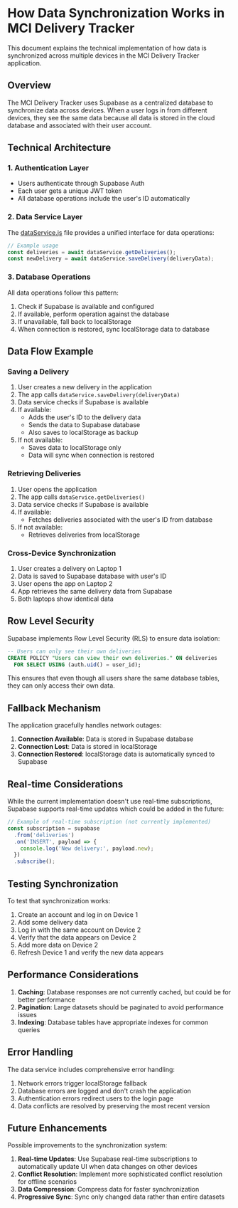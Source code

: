 # How Data Synchronization Works in MCI Delivery Tracker

This document explains the technical implementation of how data is synchronized across multiple devices in the MCI Delivery Tracker application.

## Overview

The MCI Delivery Tracker uses Supabase as a centralized database to synchronize data across devices. When a user logs in from different devices, they see the same data because all data is stored in the cloud database and associated with their user account.

## Technical Architecture

### 1. Authentication Layer
- Users authenticate through Supabase Auth
- Each user gets a unique JWT token
- All database operations include the user's ID automatically

### 2. Data Service Layer
The [dataService.js](public/assets/js/dataService.js) file provides a unified interface for data operations:

```javascript
// Example usage
const deliveries = await dataService.getDeliveries();
const newDelivery = await dataService.saveDelivery(deliveryData);
```

### 3. Database Operations
All data operations follow this pattern:
1. Check if Supabase is available and configured
2. If available, perform operation against the database
3. If unavailable, fall back to localStorage
4. When connection is restored, sync localStorage data to database

## Data Flow Example

### Saving a Delivery
1. User creates a new delivery in the application
2. The app calls `dataService.saveDelivery(deliveryData)`
3. Data service checks if Supabase is available
4. If available:
   - Adds the user's ID to the delivery data
   - Sends the data to Supabase database
   - Also saves to localStorage as backup
5. If not available:
   - Saves data to localStorage only
   - Data will sync when connection is restored

### Retrieving Deliveries
1. User opens the application
2. The app calls `dataService.getDeliveries()`
3. Data service checks if Supabase is available
4. If available:
   - Fetches deliveries associated with the user's ID from database
5. If not available:
   - Retrieves deliveries from localStorage

### Cross-Device Synchronization
1. User creates a delivery on Laptop 1
2. Data is saved to Supabase database with user's ID
3. User opens the app on Laptop 2
4. App retrieves the same delivery data from Supabase
5. Both laptops show identical data

## Row Level Security

Supabase implements Row Level Security (RLS) to ensure data isolation:

```sql
-- Users can only see their own deliveries
CREATE POLICY "Users can view their own deliveries." ON deliveries
  FOR SELECT USING (auth.uid() = user_id);
```

This ensures that even though all users share the same database tables, they can only access their own data.

## Fallback Mechanism

The application gracefully handles network outages:

1. **Connection Available**: Data is stored in Supabase database
2. **Connection Lost**: Data is stored in localStorage
3. **Connection Restored**: localStorage data is automatically synced to Supabase

## Real-time Considerations

While the current implementation doesn't use real-time subscriptions, Supabase supports real-time updates which could be added in the future:

```javascript
// Example of real-time subscription (not currently implemented)
const subscription = supabase
  .from('deliveries')
  .on('INSERT', payload => {
    console.log('New delivery:', payload.new);
  })
  .subscribe();
```

## Testing Synchronization

To test that synchronization works:

1. Create an account and log in on Device 1
2. Add some delivery data
3. Log in with the same account on Device 2
4. Verify that the data appears on Device 2
5. Add more data on Device 2
6. Refresh Device 1 and verify the new data appears

## Performance Considerations

1. **Caching**: Database responses are not currently cached, but could be for better performance
2. **Pagination**: Large datasets should be paginated to avoid performance issues
3. **Indexing**: Database tables have appropriate indexes for common queries

## Error Handling

The data service includes comprehensive error handling:

1. Network errors trigger localStorage fallback
2. Database errors are logged and don't crash the application
3. Authentication errors redirect users to the login page
4. Data conflicts are resolved by preserving the most recent version

## Future Enhancements

Possible improvements to the synchronization system:

1. **Real-time Updates**: Use Supabase real-time subscriptions to automatically update UI when data changes on other devices
2. **Conflict Resolution**: Implement more sophisticated conflict resolution for offline scenarios
3. **Data Compression**: Compress data for faster synchronization
4. **Progressive Sync**: Sync only changed data rather than entire datasets